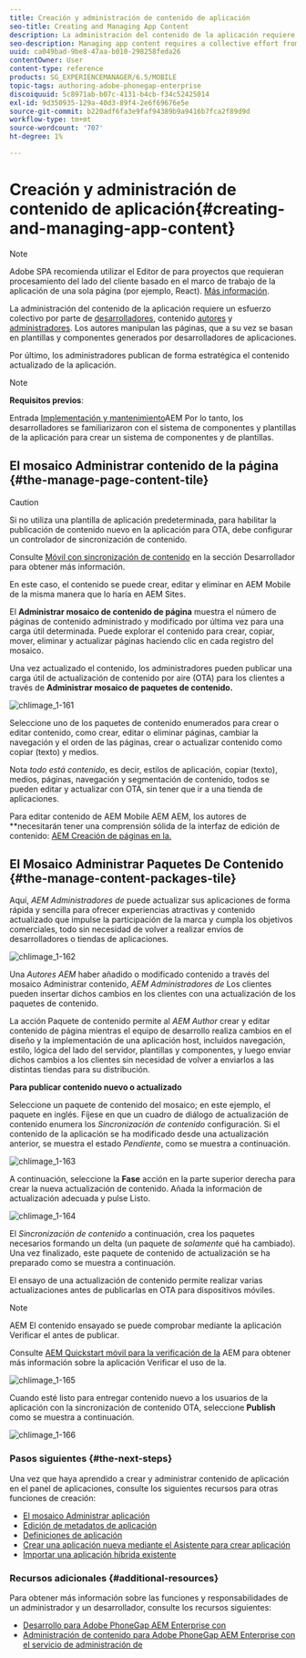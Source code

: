 ```yaml
---
title: Creación y administración de contenido de aplicación
seo-title: Creating and Managing App Content
description: La administración del contenido de la aplicación requiere un esfuerzo colectivo por parte de los desarrolladores, autores de contenido y administradores.  Los autores manipulan las páginas, que a su vez se basan en plantillas y componentes generados por desarrolladores de aplicaciones.
seo-description: Managing app content requires a collective effort from developers, content authors and administrators.  Authors manipulate pages, which are in turn based off of templates and components generated by app developers.
uuid: ca049bad-9be8-47aa-b010-298258feda26
contentOwner: User
content-type: reference
products: SG_EXPERIENCEMANAGER/6.5/MOBILE
topic-tags: authoring-adobe-phonegap-enterprise
discoiquuid: 5c8971ab-b07c-4131-b4cb-f34c52425014
exl-id: 9d350935-129a-40d3-89f4-2e6f69676e5e
source-git-commit: b220adf6fa3e9faf94389b9a9416b7fca2f89d9d
workflow-type: tm+mt
source-wordcount: '707'
ht-degree: 1%

---
```


# Creación y administración de contenido de aplicación{#creating-and-managing-app-content}

>[!NOTE]
>
>Adobe SPA recomienda utilizar el Editor de para proyectos que requieran procesamiento del lado del cliente basado en el marco de trabajo de la aplicación de una sola página (por ejemplo, React). [Más información](/help/sites-developing/spa-overview.md).

La administración del contenido de la aplicación requiere un esfuerzo colectivo por parte de [desarrolladores](#developer), contenido [autores](#author) y [administradores](#administrator). Los autores manipulan las páginas, que a su vez se basan en plantillas y componentes generados por desarrolladores de aplicaciones.

Por último, los administradores publican de forma estratégica el contenido actualizado de la aplicación.

>[!NOTE]
>
>**Requisitos previos**:
>
>Entrada [Implementación y mantenimiento](/help/sites-deploying/deploy.md)AEM Por lo tanto, los desarrolladores se familiarizaron con el sistema de componentes y plantillas de la aplicación para crear un sistema de componentes y de plantillas.

## El mosaico Administrar contenido de la página {#the-manage-page-content-tile}

>[!CAUTION]
>
>Si no utiliza una plantilla de aplicación predeterminada, para habilitar la publicación de contenido nuevo en la aplicación para OTA, debe configurar un controlador de sincronización de contenido.
>
>Consulte [Móvil con sincronización de contenido](/help/mobile/phonegap-contentsync.md) en la sección Desarrollador para obtener más información.

En este caso, el contenido se puede crear, editar y eliminar en AEM Mobile de la misma manera que lo haría en AEM Sites.

El **Administrar mosaico de contenido de página** muestra el número de páginas de contenido administrado y modificado por última vez para una carga útil determinada. Puede explorar el contenido para crear, copiar, mover, eliminar y actualizar páginas haciendo clic en cada registro del mosaico.

Una vez actualizado el contenido, los administradores pueden publicar una carga útil de actualización de contenido por aire (OTA) para los clientes a través de **Administrar mosaico de paquetes de contenido.**

![chlimage_1-161](assets/chlimage_1-161.png)

Seleccione uno de los paquetes de contenido enumerados para crear o editar contenido, como crear, editar o eliminar páginas, cambiar la navegación y el orden de las páginas, crear o actualizar contenido como copiar (texto) y medios.

Nota *todo está contenido*, es decir, estilos de aplicación, copiar (texto), medios, páginas, navegación y segmentación de contenido, todos se pueden editar y actualizar con OTA, sin tener que ir a una tienda de aplicaciones.

Para editar contenido de AEM Mobile AEM AEM, los autores de **necesitarán tener una comprensión sólida de la interfaz de edición de contenido: [AEM Creación de páginas en la.](/help/sites-authoring/qg-page-authoring.md)

## El Mosaico Administrar Paquetes De Contenido {#the-manage-content-packages-tile}

Aquí, *AEM Administradores de* puede actualizar sus aplicaciones de forma rápida y sencilla para ofrecer experiencias atractivas y contenido actualizado que impulse la participación de la marca y cumpla los objetivos comerciales, todo sin necesidad de volver a realizar envíos de desarrolladores o tiendas de aplicaciones.

![chlimage_1-162](assets/chlimage_1-162.png)

Una *Autores AEM* haber añadido o modificado contenido a través del mosaico Administrar contenido, *AEM Administradores de* Los clientes pueden insertar dichos cambios en los clientes con una actualización de los paquetes de contenido.

La acción Paquete de contenido permite al *AEM Author* crear y editar contenido de página mientras el equipo de desarrollo realiza cambios en el diseño y la implementación de una aplicación host, incluidos navegación, estilo, lógica del lado del servidor, plantillas y componentes, y luego enviar dichos cambios a los clientes sin necesidad de volver a enviarlos a las distintas tiendas para su distribución.

**Para publicar contenido nuevo o actualizado**

Seleccione un paquete de contenido del mosaico; en este ejemplo, el paquete en inglés. Fíjese en que un cuadro de diálogo de actualización de contenido enumera los *Sincronización de contenido* configuración. Si el contenido de la aplicación se ha modificado desde una actualización anterior, se muestra el estado *Pendiente*, como se muestra a continuación.

![chlimage_1-163](assets/chlimage_1-163.png)

A continuación, seleccione la **Fase** acción en la parte superior derecha para crear la nueva actualización de contenido. Añada la información de actualización adecuada y pulse Listo.

![chlimage_1-164](assets/chlimage_1-164.png)

El *Sincronización de contenido* a continuación, crea los paquetes necesarios formando un delta (un paquete de *solamente* qué ha cambiado). Una vez finalizado, este paquete de contenido de actualización se ha preparado como se muestra a continuación.

El ensayo de una actualización de contenido permite realizar varias actualizaciones antes de publicarlas en OTA para dispositivos móviles.

>[!NOTE]
>
>AEM El contenido ensayado se puede comprobar mediante la aplicación Verificar el antes de publicar.
>
>Consulte [AEM Quickstart móvil para la verificación de la](/help/mobile/phonegap-mobile-quickstart.md) AEM para obtener más información sobre la aplicación Verificar el uso de la.

![chlimage_1-165](assets/chlimage_1-165.png)

Cuando esté listo para entregar contenido nuevo a los usuarios de la aplicación con la sincronización de contenido OTA, seleccione **Publish** como se muestra a continuación.

![chlimage_1-166](assets/chlimage_1-166.png)

### Pasos siguientes {#the-next-steps}

Una vez que haya aprendido a crear y administrar contenido de aplicación en el panel de aplicaciones, consulte los siguientes recursos para otras funciones de creación:

* [El mosaico Administrar aplicación](/help/mobile/phonegap-app-details-tile.md)
* [Edición de metadatos de aplicación](/help/mobile/phonegap-editmetadata.md)
* [Definiciones de aplicación](/help/mobile/phonegap-app-definitions.md)
* [Crear una aplicación nueva mediante el Asistente para crear aplicación](/help/mobile/phonegap-create-new-app.md)
* [Importar una aplicación híbrida existente](/help/mobile/phonegap-adding-content-to-imported-app.md)

### Recursos adicionales {#additional-resources}

Para obtener más información sobre las funciones y responsabilidades de un administrador y un desarrollador, consulte los recursos siguientes:

* [Desarrollo para Adobe PhoneGap AEM Enterprise con](/help/mobile/developing-in-phonegap.md)
* [Administración de contenido para Adobe PhoneGap AEM Enterprise con el servicio de administración de](/help/mobile/administer-phonegap.md)
